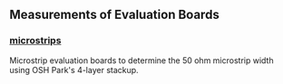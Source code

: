 ## Measurements of Evaluation Boards

### [microstrips](microstrips)
Microstrip evaluation boards to determine the 50 ohm microstrip width using OSH Park's 4-layer stackup.
